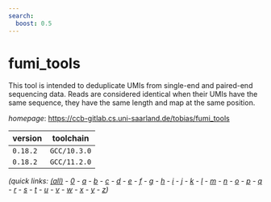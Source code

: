 ```yaml
---
search:
  boost: 0.5
---
```

# fumi_tools

This tool is intended to deduplicate UMIs from single-end and paired-end  sequencing data. Reads are considered identical when their UMIs have the same sequence,  they have the same length and map at the same position.

*homepage*: <https://ccb-gitlab.cs.uni-saarland.de/tobias/fumi_tools>

version | toolchain
--------|----------
``0.18.2`` | ``GCC/10.3.0``
``0.18.2`` | ``GCC/11.2.0``


*(quick links: [(all)](../index.md) - [0](../0/index.md) - [a](../a/index.md) - [b](../b/index.md) - [c](../c/index.md) - [d](../d/index.md) - [e](../e/index.md) - [f](../f/index.md) - [g](../g/index.md) - [h](../h/index.md) - [i](../i/index.md) - [j](../j/index.md) - [k](../k/index.md) - [l](../l/index.md) - [m](../m/index.md) - [n](../n/index.md) - [o](../o/index.md) - [p](../p/index.md) - [q](../q/index.md) - [r](../r/index.md) - [s](../s/index.md) - [t](../t/index.md) - [u](../u/index.md) - [v](../v/index.md) - [w](../w/index.md) - [x](../x/index.md) - [y](../y/index.md) - [z](../z/index.md))*

